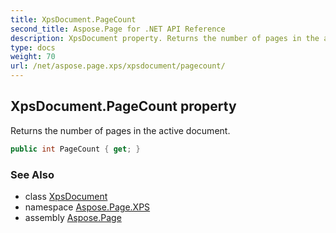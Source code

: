 ```yaml
---
title: XpsDocument.PageCount
second_title: Aspose.Page for .NET API Reference
description: XpsDocument property. Returns the number of pages in the active document
type: docs
weight: 70
url: /net/aspose.page.xps/xpsdocument/pagecount/
---
```

## XpsDocument.PageCount property

Returns the number of pages in the active document.

```csharp
public int PageCount { get; }
```

### See Also

* class [XpsDocument](../)
* namespace [Aspose.Page.XPS](../../xpsdocument/)
* assembly [Aspose.Page](../../../)


